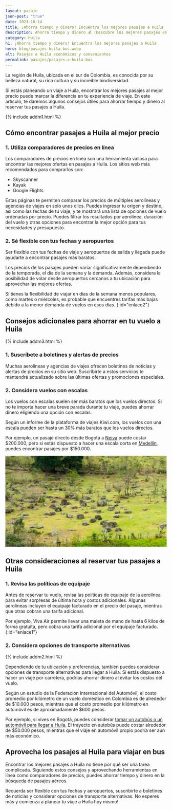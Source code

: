 ```yaml
---
layout: pasaje
json-post: "true"
date: 2023-10-14
title: ¡Ahorra tiempo y dinero! Encuentra los mejores pasajes a Huila
description: Ahorra tiempo y dinero 💰 ¡Descubre los mejores pasajes en bus al Huila y disfruta de tus vacaciones al máximo! 🌴🌞 ¡No te lo pierdas!
category: Huila
h1: ¡Ahorra tiempo y dinero! Encuentra los mejores pasajes a Huila
hero: blog/pasajes-huila-bus.webp
alt: Pasajes a Huila económicos y convenientes
permalink: pasajes/pasajes-a-huila-bus
---
```

La región de Huila, ubicada en el sur de Colombia, es conocida por su belleza natural, su rica cultura y su increíble biodiversidad.

Si estás planeando un viaje a Huila, encontrar los mejores pasajes al mejor precio puede marcar la diferencia en tu experiencia de viaje. En este artículo, te daremos algunos consejos útiles para ahorrar tiempo y dinero al reservar tus pasajes a Huila.

{% include addm1.html %}

## Cómo encontrar pasajes a Huila al mejor precio

### 1. Utiliza comparadores de precios en línea

Los comparadores de precios en línea son una herramienta valiosa para encontrar las mejores ofertas en pasajes a Huila. Los sitios web más recomendados para comprarlos son:

* Skyscanner
* Kayak
* Google Flights

Estas páginas te permiten comparar los precios de múltiples aerolíneas y agencias de viajes en solo unos clics. Puedes ingresar tu origen y destino, así como las fechas de tu viaje, y te mostrará una lista de opciones de vuelo ordenadas por precio. Puedes filtrar los resultados por aerolínea, duración del vuelo y otras opciones para encontrar la mejor opción para tus necesidades y presupuesto.

### 2. Sé flexible con tus fechas y aeropuertos

Ser flexible con tus fechas de viaje y aeropuertos de salida y llegada puede ayudarte a encontrar pasajes más baratos.

Los precios de los pasajes pueden variar significativamente dependiendo de la temporada, el día de la semana y la demanda. Además, considera la posibilidad de volar desde aeropuertos cercanos a tu ubicación para aprovechar las mejores ofertas.

Si tienes la flexibilidad de viajar en días de la semana menos populares, como martes o miércoles, es probable que encuentres tarifas más bajas debido a la menor demanda de vuelos en esos días.
{:id="enlace2"}

## Consejos adicionales para ahorrar en tu vuelo a Huila

{% include addm3.html %}

### 1. Suscríbete a boletines y alertas de precios

Muchas aerolíneas y agencias de viajes ofrecen boletines de noticias y alertas de precios en su sitio web. Suscribirte a estos servicios te mantendrá actualizado sobre las últimas ofertas y promociones especiales.

### 2. Considera vuelos con escalas

Los vuelos con escalas suelen ser más baratos que los vuelos directos. Si no te importa hacer una breve parada durante tu viaje, puedes ahorrar dinero eligiendo una opción con escalas.

Según un informe de la plataforma de viajes Kiwi.com, los vuelos con una escala pueden ser hasta un 30% más baratos que los vuelos directos.

Por ejemplo, un pasaje directo desde Bogotá a [Neiva]({{'terminal-de-neiva'|relative_url}}) puede costar $200.000, pero si estás dispuesto a hacer una escala corta en [Medellín]({{'terminal-de-medellin'|relative_url}}), puedes encontrar pasajes por $150.000.

![Pasaje Huila ](/img/blog/pasajes-al-huila-bus.webp "Paisaje Huila")

## Otras consideraciones al reservar tus pasajes a Huila

### 1. Revisa las políticas de equipaje

Antes de reservar tu vuelo, revisa las políticas de equipaje de la aerolínea para evitar sorpresas de última hora y costos adicionales. Algunas aerolíneas incluyen el equipaje facturado en el precio del pasaje, mientras que otras cobran una tarifa adicional.

Por ejemplo, Viva Air permite llevar una maleta de mano de hasta 6 kilos de forma gratuita, pero cobra una tarifa adicional por el equipaje facturado.
{:id="enlace1"}

### 2. Considera opciones de transporte alternativas

{% include addm2.html %}

Dependiendo de tu ubicación y preferencias, también puedes considerar opciones de transporte alternativas para llegar a Huila. Si estás dispuesto a hacer un viaje por carretera, podrías ahorrar dinero al evitar los costos del vuelo.

Según un estudio de la Federación Internacional del Automóvil, el costo promedio por kilómetro de un vuelo doméstico en Colombia es de alrededor de $10.000 pesos, mientras que el costo promedio por kilómetro en automóvil es de aproximadamente $600 pesos.

Por ejemplo, si vives en Bogotá, puedes considerar [tomar un autobús o un automóvil para llegar a Huila]({{'terminal-de-pitalito'|relative_url}}). El trayecto en autobús puede costar alrededor de $50.000 pesos, mientras que el viaje en automóvil propio podría ser aún más económico.

## Aprovecha los pasajes al Huila para viajar en bus

Encontrar los mejores pasajes a Huila no tiene por qué ser una tarea complicada. Siguiendo estos consejos y aprovechando herramientas en línea como comparadores de precios, puedes ahorrar tiempo y dinero en la búsqueda de pasajes aéreos.

Recuerda ser flexible con tus fechas y aeropuertos, suscribirte a boletines de noticias y considerar opciones de transporte alternativas. No esperes más y comienza a planear tu viaje a Huila hoy mismo!
